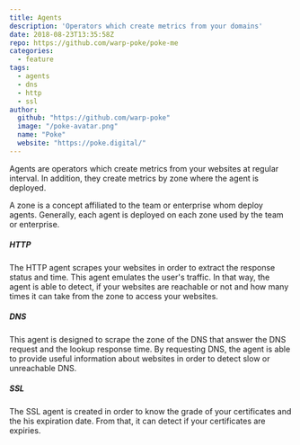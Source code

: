 ```yaml
---
title: Agents
description: 'Operators which create metrics from your domains'
date: 2018-08-23T13:35:58Z
repo: https://github.com/warp-poke/poke-me
categories:
  - feature
tags:
  - agents
  - dns
  - http
  - ssl
author:
  github: "https://github.com/warp-poke"
  image: "/poke-avatar.png"
  name: "Poke"
  website: "https://poke.digital/"
---
```


Agents are operators which create metrics from your websites at regular interval. In addition, they create metrics by zone where the agent is deployed.

A zone is a concept affiliated to the team or enterprise whom deploy agents. Generally, each agent is deployed on each zone used by the team or enterprise.

##### HTTP

The HTTP agent scrapes your websites in order to extract the response status and time. This agent emulates the user's traffic. In that way, the agent is able to detect, if your websites are reachable or not and how many times it can take from the zone to access your websites.

##### DNS

This agent is designed to scrape the zone of the DNS that answer the DNS request and the lookup response time. By requesting DNS, the agent is able to provide useful information about websites in order to detect slow or unreachable DNS.

##### SSL

The SSL agent is created in order to know the grade of your certificates and the his expiration date. From that, it can detect if your certificates are expiries.
